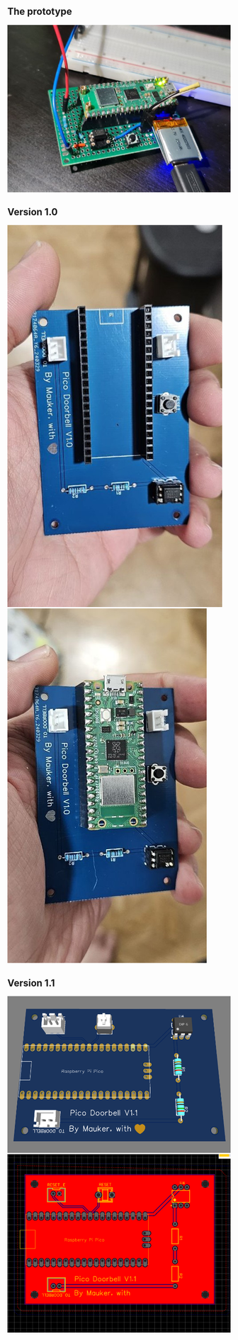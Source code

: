 ## The prototype

![](images/pico01.jpg)

## Version 1.0

![](images/picoV01_01.jpg)
![](images/picoV01_02.jpg)

## Version 1.1

![](images/picoV01_1_01.png)
![](images/picoV01_1_02.png)